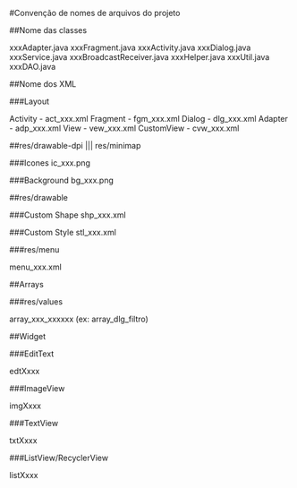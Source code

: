 #Convenção de nomes de arquivos do projeto

##Nome das classes

xxxAdapter.java
xxxFragment.java
xxxActivity.java
xxxDialog.java
xxxService.java
xxxBroadcastReceiver.java
xxxHelper.java
xxxUtil.java
xxxDAO.java

##Nome dos XML

###Layout

Activity   - act_xxx.xml
Fragment   - fgm_xxx.xml
Dialog     - dlg_xxx.xml
Adapter    - adp_xxx.xml
View       - vew_xxx.xml
CustomView - cvw_xxx.xml

##res/drawable-dpi ||| res/minimap

###Icones 
ic_xxx.png

###Background 
bg_xxx.png

##res/drawable

###Custom Shape 
shp_xxx.xml

###Custom Style
stl_xxx.xml

###res/menu

menu_xxx.xml

##Arrays

###res/values

array_xxx_xxxxxx (ex: array_dlg_filtro)


##Widget

###EditText

edtXxxx

###ImageView

imgXxxx

###TextView

txtXxxx

###ListView/RecyclerView

listXxxx
